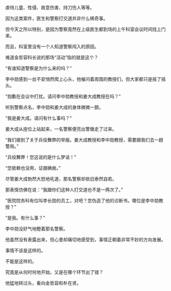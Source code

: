 虐待儿童、性侵、故意伤害、持刀伤人等等。

因为这类案件，医生和警察打交道并非什么稀奇事。

但今天之所以特别，是因为警察竟然在上级医生都到场的上午科室会议时间找上门来。

而且，科室里没有一个人知道警察闯入的原因。

难道金哲容科长说的那场“活动”指的就是这个？

“有谁知道警察是为什么来的吗？”

李中勋感到一丝不安悄然爬上心头，他催问着周围的教授们，但大家都只是摇了摇头。

“抱歉在会议中打扰。请问李中勋教授和姜大成教授在吗？”

听到警察点名，李中勋和姜大成的身体微微一颤。

“我是姜大成。请问有什么事吗？”

姜大成从座位上站起来，一名警察便亮出警徽走了过来。

“我们接到了关于兵役舞弊的举报。姜大成教授和李中勋教授，需要跟我们去一趟警局。”

“兵役舞弊！您这说的是什么梦话！”

“您抵赖也没用，证据确凿。”

尽管姜大成勃然大怒地吼道，那名警察却依旧泰然自若。

那表情仿佛在说：“我跟你们这种人打交道也不是一两次了。”

“医院院务科有位叫李长勋的员工，对吧？您伪造了他的诊断书。哪位是李中勋教授？”

“是我。有什么事？”

李中勋没好气地瞪着那名警察。

他虽然没有表露出来，但心里却痛切地感受到，事情正朝着非常不妙的方向发展。

事情不该是这样的。

不能是这样的。

究竟是从何时何地开始，又是在哪个环节出了错？

他猛地转过头，看向金哲容和朴在贤。